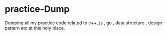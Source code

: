 # practice-Dump
Dumping all my practice code related to c++, js , go , data structure , design pattern  etc at this holy place.
